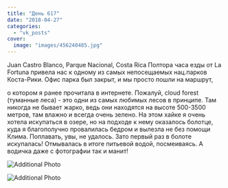 ```yaml
---
title: "День 617"
date: "2018-04-27"
categories: 
  - "vk_posts"
cover:
  image: "images/456240485.jpg"
---
```


Juan Castro Blanco, Parque Nacional, Costa Rica Полтора часа езды от La Fortuna привела нас к одному из самых непосещаемых нац.парков Коста-Рики. Офис парка был закрыт, и мы просто пошли на маршрут,

<!--more--> о котором я ранее прочитала в интернете. Пожалуй, cloud forest (туманные леса) - это одни из самых любимых лесов в принципе. Там никогда не бывает жарко, ведь они находятся на высоте 500-3500 метров, там влажно и всегда очень зелено. На этом хайке я очень хотела искупаться в озере, но на подходе к нему оказалось болотце, куда я благополучно провалилась бедром и вылезла не без помощи Клима. Поплавать, увы, не удалось. Зато первый раз в болоте искупалась! Отмывалась в итоге питьевой водой, посмеиваясь. А водичка даже с фотографии так и манит!

![Additional Photo](https://vodpop.ru/wp-content/uploads/2023/07/456240486.jpg)

![Additional Photo](https://vodpop.ru/wp-content/uploads/2023/07/456240487.jpg)
